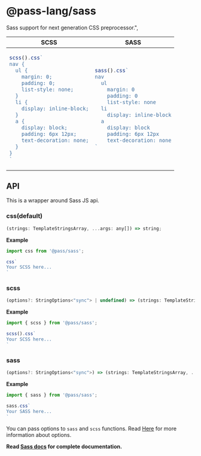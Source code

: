# @pass-lang/sass
Sass support for next generation CSS preprocessor.",

<table>
<thead>
<tr>
<th>
SCSS
</th>
<th>
SASS
</th>
</tr>
</thead>
<tbody>
<tr>
<td>

```js
scss().css`
nav {
  ul {
    margin: 0;
    padding: 0;
    list-style: none;
  }
  li {
    display: inline-block;
  }
  a {
    display: block;
    padding: 6px 12px;
    text-decoration: none;
  }
}
`
```
</td>
<td>

```js
sass().css`
nav
  ul
    margin: 0
    padding: 0
    list-style: none
  li
    display: inline-block
  a
    display: block
    padding: 6px 12px
    text-decoration: none
`
```

</td>
</tr>
</tbody>
</table>

## API
This is a wrapper around Sass JS api.
### css(default)

```js
(strings: TemplateStringsArray, ...args: any[]) => string;
```

**Example**

```js
import css from '@pass/sass';

css`
Your SCSS here...
`
```

### scss

```js
(options?: StringOptions<"sync"> | undefined) => (strings: TemplateStringsArray, ...args: any[]) => string;
```

**Example**

```js
import { scss } from '@pass/sass';

scss().css`
Your SCSS here...
`
```

### sass

```js
(options?: StringOptions<"sync">) => (strings: TemplateStringsArray, ...args: any[]) => string;
```

**Example**

```js
import { sass } from '@pass/sass';

sass.css`
Your SASS here...
`
```
You can pass options to `sass` and `scss` functions. Read [Here](https://sass-lang.com/documentation/js-api/interfaces/StringOptionsWithoutImporter) for more information about options.

**Read [Sass docs](https://sass-lang.com/documentation/js-api) for complete documentation.**



